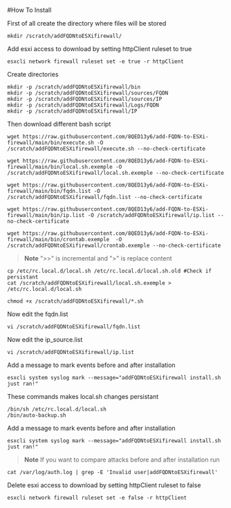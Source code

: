 #How To Install


First of all create the directory where files will be stored
```
mkdir /scratch/addFQDNtoESXifirewall/
```
Add esxi access to download by setting httpClient ruleset to true
```
esxcli network firewall ruleset set -e true -r httpClient
```
Create directories
```
mkdir -p /scratch/addFQDNtoESXifirewall/bin
mkdir -p /scratch/addFQDNtoESXifirewall/sources/FQDN
mkdir -p /scratch/addFQDNtoESXifirewall/sources/IP
mkdir -p /scratch/addFQDNtoESXifirewall/Logs/FQDN
mkdir -p /scratch/addFQDNtoESXifirewall/IP

```
Then download different bash script
```
wget https://raw.githubusercontent.com/8QED13y6/add-FQDN-to-ESXi-firewall/main/bin/execute.sh -O /scratch/addFQDNtoESXifirewall/execute.sh --no-check-certificate

wget https://raw.githubusercontent.com/8QED13y6/add-FQDN-to-ESXi-firewall/main/bin/local.sh.exemple -O /scratch/addFQDNtoESXifirewall/local.sh.exemple --no-check-certificate

wget https://raw.githubusercontent.com/8QED13y6/add-FQDN-to-ESXi-firewall/main/bin/fqdn.list -O /scratch/addFQDNtoESXifirewall/fqdn.list --no-check-certificate

wget https://raw.githubusercontent.com/8QED13y6/add-FQDN-to-ESXi-firewall/main/bin/ip.list -O /scratch/addFQDNtoESXifirewall/ip.list --no-check-certificate

wget https://raw.githubusercontent.com/8QED13y6/add-FQDN-to-ESXi-firewall/main/bin/crontab.exemple  -O /scratch/addFQDNtoESXifirewall/crontab.exemple --no-check-certificate

```
> **Note**
> ">>" is incremental and ">" is replace content
```
cp /etc/rc.local.d/local.sh /etc/rc.local.d/local.sh.old #Check if persistant 
cat /scratch/addFQDNtoESXifirewall/local.sh.exemple > /etc/rc.local.d/local.sh
```
```
chmod +x /scratch/addFQDNtoESXifirewall/*.sh
```
Now edit the fqdn.list
```
vi /scratch/addFQDNtoESXifirewall/fqdn.list
```
Now edit the ip_source.list
```
vi /scratch/addFQDNtoESXifirewall/ip.list
```
Add a message to mark events before and after installation
```
esxcli system syslog mark --message="addFQDNtoESXifirewall install.sh just ran!" 
```

These commands makes local.sh changes persistant
```
/bin/sh /etc/rc.local.d/local.sh
/bin/auto-backup.sh 
```
Add a message to mark events before and after installation
```
esxcli system syslog mark --message="addFQDNtoESXifirewall install.sh just ran!" 
```
> **Note**
If you want to compare attacks before and after installation run 
```
cat /var/log/auth.log | grep -E 'Invalid user|addFQDNtoESXifirewall'
```

Delete esxi access to download by setting httpClient ruleset to false
```
esxcli network firewall ruleset set -e false -r httpClient
```
